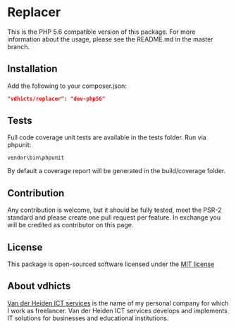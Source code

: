 # Replacer

This is the PHP 5.6 compatible version of this package. For more information about the usage, please see the README.md 
in the master branch.

## Installation

Add the following to your composer.json:

```json 
"vdhicts/replacer": "dev-php56"
```

## Tests

Full code coverage unit tests are available in the tests folder. Run via phpunit:

`vendor\bin\phpunit`

By default a coverage report will be generated in the build/coverage folder.

## Contribution

Any contribution is welcome, but it should be fully tested, meet the PSR-2 standard and please create one pull request 
per feature. In exchange you will be credited as contributor on this page.

## License

This package is open-sourced software licensed under the [MIT license](http://opensource.org/licenses/MIT)

## About vdhicts

[Van der Heiden ICT services](https://www.vdhicts.nl) is the name of my personal company for which I work as 
freelancer. Van der Heiden ICT services develops and implements IT solutions for businesses and educational 
institutions.

